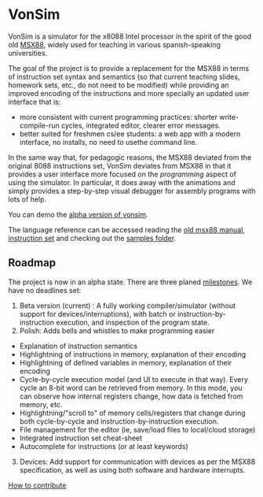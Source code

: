 # VonSim

VonSim is a simulator for the x8088 Intel processor in the spirit of the good old [MSX88](http://e-spacio.uned.es/fez/eserv/taee:congreso-1994-1055/S2C05.pdf), widely used for teaching in various spanish-speaking universities. 

The goal of the project is to provide a replacement for the MSX88 in terms of instruction set syntax and semantics (so that current teaching slides, homework sets, etc., do not need to be modified) while providing an improved encoding of the instructions and more specially an updated user interface that is:

* more consistent with current programming practices: shorter write-compile-run cycles, integrated editor, clearer error messages.
* better suited for freshmen cs/ee students: a web app with a modern interface, no installs, no need to usethe command line.

In the same way that, for pedagogic reasons, the MSX88 deviated from the original 8088 instructions set, VonSim deviates from MSX88 in that it provides a user interface more focused on the *programming* aspect of using the simulator. In particular, it does away with the animations and simply provides a step-by-step visual debugger for assembly programs with lots of help. 

You can demo the [alpha version of vonsim](http://facundoq.github.io/unlp/vonsim/assets/index.html?url=samples/sample.asm). 


The language reference can be accessed reading the [old msx88 manual](http://weblidi.info.unlp.edu.ar/catedras/organiza/descargas/Manual-MSX88.pdf), [instruction set](http://weblidi.info.unlp.edu.ar/catedras/organiza/descargas/set-instr-MSX88.PDF) and checking out the [samples folder](https://github.com/facundoq/vonsim/tree/master/assets/samples).

## Roadmap

The project is now in an alpha state. There are three planed [milestones](https://github.com/facundoq/vonsim/milestones). We have no deadlines set:

1. Beta version (current) : A fully working compiler/simulator (without support for devices/interruptions), with batch or instruction-by-instruction execution, and inspection of the program state.
2. Polish: Adds bells and whistles to make programming easier
  * Explanation of instruction semantics
  * Highlightning of instructions in memory, explanation of their encoding
  * Highlightning of defined variables in memory, explanation of their encoding
  * Cycle-by-cycle execution model (and UI to execute in that way). Every cycle an 8-bit word can be retrieved from memory. In this mode, you can observe how internal registers change, how data is fetched from memory, etc.
  * Highlightning/"scroll to" of memory cells/registers that change during both cycle-by-cycle and instruction-by-instruction execution.
  * File management for the editor (ie, save/load files to local/cloud storage)
  * Integrated instruction set cheat-sheet
  * Autocomplete for instructions (or at least keywords)

3. Devices: Add support for communication with devices as per the MSX88 specification, as well as using both software and hardware interrupts.

[How to contribute](CONTRIBUTING.md)
